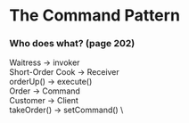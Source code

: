 # The Command Pattern

### Who does what? (page 202)
Waitress -> invoker \
Short-Order Cook -> Receiver \
orderUp() -> execute() \
Order -> Command \
Customer -> Client \
takeOrder() -> setCommand() \